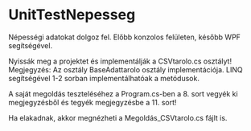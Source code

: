 # UnitTestNepesseg

Népességi adatokat dolgoz fel.
Előbb konzolos felületen, később WPF segítségével.

Nyissák meg a projektet és implementálják a CSVtarolo.cs osztályt!
Megjegyzés: Az osztály BaseAdattarolo osztály implementációja. LINQ segítségével 1-2 sorban implementálhatóak a metódusok.

A saját megoldás teszteléséhez a Program.cs-ben a 8. sort vegyék ki megjegyzésből és tegyék megjegyzésbe a 11. sort!

Ha elakadnak, akkor megnézheti a Megoldás_CSVtarolo.cs fájlt is.
